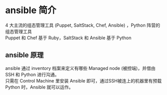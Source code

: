 # ansible 简介
4 大主流的组态管理工具 (Puppet, SaltStack, Chef, Ansible) ，Python 阵营的组态管理工具</br>
Puppet 和 Chef 基于 Ruby，SaltStack 和 Ansible 基于 Python</br>

## ansible 原理
ansible 通过 inventory 档案来定义有哪些 Managed node (被控端)，并借由 SSH 和 Python 进行沟通。</br>
只需在 Control Machine 里安装 Ansible 即可，通过SSH被连上的机器里有预载 Python 时，Ansible 就可以运作。</br>

